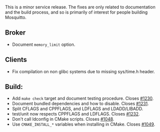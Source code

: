 <!--
.. title: Version 1.6.1 released
.. slug: version-1-6-1-released
.. date: 2019-04-26 16:37:00 UTC+1
.. tags: Releases
.. category:
.. link:
.. description:
.. type: text
-->

This is a minor service release. The fixes are only related to documentation
and the build process, and so is primarily of interest for people building
Mosquitto.

## Broker

- Document `memory_limit` option.

## Clients

- Fix compilation on non glibc systems due to missing sys/time.h header.

## Build:

- Add `make check` target and document testing procedure. Closes [#1230].
- Document bundled dependencies and how to disable. Closes [#1231].
- Split CFLAGS and CPPFLAGS, and LDFLAGS and LDADD/LIBADD.
- test/unit now respects CPPFLAGS and LDFLAGS. Closes [#1232].
- Don't call ldconfig in CMake scripts. Closes [#1048].
- Use `CMAKE_INSTALL_*` variables when installing in CMake. Closes [#1049].

[#1048]: https://github.com/eclipse/mosquitto/issues/1048

[#1049]: https://github.com/eclipse/mosquitto/issues/1049

[#1230]: https://github.com/eclipse/mosquitto/issues/1230

[#1231]: https://github.com/eclipse/mosquitto/issues/1231

[#1232]: https://github.com/eclipse/mosquitto/issues/1232
